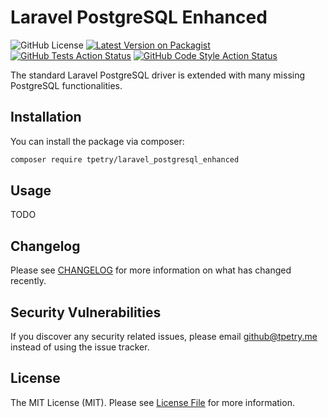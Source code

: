 # Laravel PostgreSQL Enhanced

![GitHub License](https://img.shields.io/github/license/tpetry/laravel-postgresql-enhanced?label=License)
[![Latest Version on Packagist](https://img.shields.io/packagist/v/tpetry/laravel-postgresql-enhanced.svg?label=Packagist)](https://packagist.org/packages/tpetry/laravel-postgresql-enhanced)
[![GitHub Tests Action Status](https://img.shields.io/github/workflow/status/tpetry/laravel-postgresql-enhanced/run-tests?label=Tests)](https://github.com/tpetry/laravel_postgresql_enhanced/actions?query=workflow%3ATests+branch%3Amaster)
[![GitHub Code Style Action Status](https://img.shields.io/github/workflow/status/tpetry/laravel-postgresql-enhanced/Check%20&%20fix%20styling?label=Code%20Style)](https://github.com/tpetry/laravel_postgresql_enhanced/actions?query=workflow%3A"Check+%26+fix+styling"+branch%3Amaster)

The standard Laravel PostgreSQL driver is extended with many missing PostgreSQL functionalities.
  
## Installation

You can install the package via composer:

```bash
composer require tpetry/laravel_postgresql_enhanced
```

## Usage

TODO

## Changelog

Please see [CHANGELOG](CHANGELOG.md) for more information on what has changed recently.

## Security Vulnerabilities

If you discover any security related issues, please email github@tpetry.me instead of using the issue tracker.

## License

The MIT License (MIT). Please see [License File](LICENSE.md) for more information.
